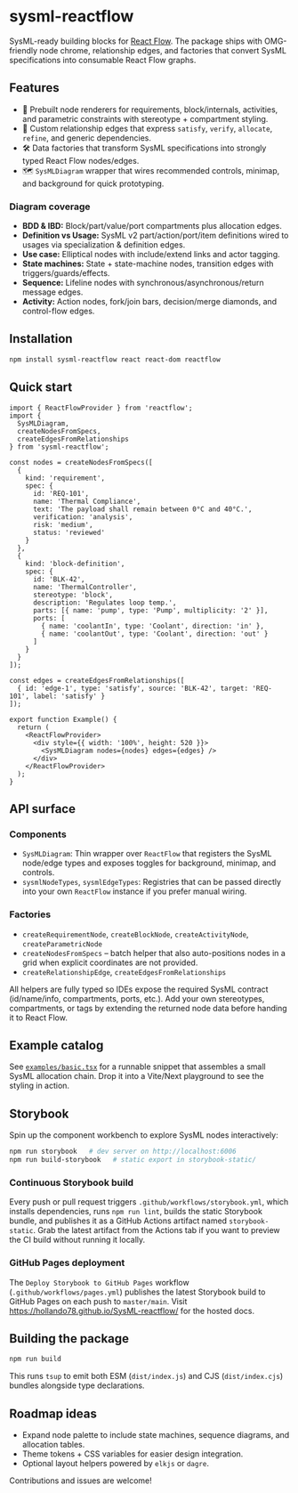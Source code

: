 # sysml-reactflow

SysML-ready building blocks for [React Flow](https://reactflow.dev). The package ships with OMG-friendly node chrome, relationship edges, and factories that convert SysML specifications into consumable React Flow graphs.

## Features

- 🧱 Prebuilt node renderers for requirements, block/internals, activities, and parametric constraints with stereotype + compartment styling.
- 🔗 Custom relationship edges that express `satisfy`, `verify`, `allocate`, `refine`, and generic dependencies.
- 🛠️ Data factories that transform SysML specifications into strongly typed React Flow nodes/edges.
- 🗺️ `SysMLDiagram` wrapper that wires recommended controls, minimap, and background for quick prototyping.

### Diagram coverage

- **BDD & IBD:** Block/part/value/port compartments plus allocation edges.
- **Definition vs Usage:** SysML v2 part/action/port/item definitions wired to usages via specialization & definition edges.
- **Use case:** Elliptical nodes with include/extend links and actor tagging.
- **State machines:** State + state-machine nodes, transition edges with triggers/guards/effects.
- **Sequence:** Lifeline nodes with synchronous/asynchronous/return message edges.
- **Activity:** Action nodes, fork/join bars, decision/merge diamonds, and control-flow edges.

## Installation

```bash
npm install sysml-reactflow react react-dom reactflow
```

## Quick start

```tsx
import { ReactFlowProvider } from 'reactflow';
import {
  SysMLDiagram,
  createNodesFromSpecs,
  createEdgesFromRelationships
} from 'sysml-reactflow';

const nodes = createNodesFromSpecs([
  {
    kind: 'requirement',
    spec: {
      id: 'REQ-101',
      name: 'Thermal Compliance',
      text: 'The payload shall remain between 0°C and 40°C.',
      verification: 'analysis',
      risk: 'medium',
      status: 'reviewed'
    }
  },
  {
    kind: 'block-definition',
    spec: {
      id: 'BLK-42',
      name: 'ThermalController',
      stereotype: 'block',
      description: 'Regulates loop temp.',
      parts: [{ name: 'pump', type: 'Pump', multiplicity: '2' }],
      ports: [
        { name: 'coolantIn', type: 'Coolant', direction: 'in' },
        { name: 'coolantOut', type: 'Coolant', direction: 'out' }
      ]
    }
  }
]);

const edges = createEdgesFromRelationships([
  { id: 'edge-1', type: 'satisfy', source: 'BLK-42', target: 'REQ-101', label: 'satisfy' }
]);

export function Example() {
  return (
    <ReactFlowProvider>
      <div style={{ width: '100%', height: 520 }}>
        <SysMLDiagram nodes={nodes} edges={edges} />
      </div>
    </ReactFlowProvider>
  );
}
```

## API surface

### Components

- `SysMLDiagram`: Thin wrapper over `ReactFlow` that registers the SysML node/edge types and exposes toggles for background, minimap, and controls.
- `sysmlNodeTypes`, `sysmlEdgeTypes`: Registries that can be passed directly into your own `ReactFlow` instance if you prefer manual wiring.

### Factories

- `createRequirementNode`, `createBlockNode`, `createActivityNode`, `createParametricNode`
- `createNodesFromSpecs` – batch helper that also auto-positions nodes in a grid when explicit coordinates are not provided.
- `createRelationshipEdge`, `createEdgesFromRelationships`

All helpers are fully typed so IDEs expose the required SysML contract (id/name/info, compartments, ports, etc.). Add your own stereotypes, compartments, or tags by extending the returned node data before handing it to React Flow.

## Example catalog

See [`examples/basic.tsx`](examples/basic.tsx) for a runnable snippet that assembles a small SysML allocation chain. Drop it into a Vite/Next playground to see the styling in action.

## Storybook

Spin up the component workbench to explore SysML nodes interactively:

```bash
npm run storybook   # dev server on http://localhost:6006
npm run build-storybook   # static export in storybook-static/
```

### Continuous Storybook build

Every push or pull request triggers `.github/workflows/storybook.yml`, which installs dependencies, runs `npm run lint`, builds the static Storybook bundle, and publishes it as a GitHub Actions artifact named `storybook-static`. Grab the latest artifact from the Actions tab if you want to preview the CI build without running it locally.

### GitHub Pages deployment

The `Deploy Storybook to GitHub Pages` workflow (`.github/workflows/pages.yml`) publishes the latest Storybook build to GitHub Pages on each push to `master/main`. Visit https://hollando78.github.io/SysML-reactflow/ for the hosted docs.

## Building the package

```bash
npm run build
```

This runs `tsup` to emit both ESM (`dist/index.js`) and CJS (`dist/index.cjs`) bundles alongside type declarations.

## Roadmap ideas

- Expand node palette to include state machines, sequence diagrams, and allocation tables.
- Theme tokens + CSS variables for easier design integration.
- Optional layout helpers powered by `elkjs` or `dagre`.

Contributions and issues are welcome!
